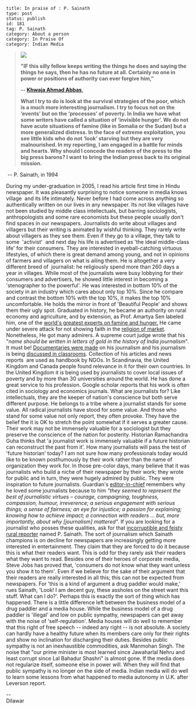 ~~~~ 
title: In praise of : P. Sainath
type: post
status: publish
id: 181
tag: P. Sainath
category: About a person
category: In Praise Of
category: Indian Media
~~~~

> [![](http://dilawarrajput.files.wordpress.com/2012/09/book1.jpg?w=200)](http://dilawarrajput.files.wordpress.com/2012/09/book1.jpg)
>
> **"IF this silly fellow keeps writing the things he does and saying
> the things he says, then he has no future at all. Certainly no one in
> power or positions of authority can ever forgive him,”**
>
> **-- [Khwaja Ahmad
> Abbas](http://www.frontlineonnet.com/fl2418/stories/20070921507010900.htm),**
>
> **What I try to do is look at the survival strategies of the poor,
> which is a much more interesting journalism. I try to focus not on the
> ‘events’ but on the ‘processes’ of poverty. In India we have what some
> writers have called a situation of ‘invisible hunger’. We do not have
> acute situations of famine (like in Somalia or the Sudan) but a more
> generalized distress. In the face of extreme exploitation, you see
> little kids who do not ‘look’ starving but they are very malnourished.
> In my reporting, I am engaged in a battle for minds and hearts. Why
> should I concede the readers of the press to the big press barons? I
> want to bring the Indian press back to its original mission.**

 -- P. Sainath, in 1994

During my under-graduation in 2005, I read his article first time in
Hindu newspaper. It was pleasantly surprising to notice someone in media
knows village  and its life intimately. Never before I had come across
anything so authentically written on our lives in any newspaper. Its not
like villages have not been studied by middle class intellectuals, but
barring sociologists, anthropologists and some rare economists but these
people usually don't find spaces in our newspapers. Journalists do write
about villages and villagers but their writing is animated by wishful
thinking. They rarely write about villagers as they see them. Even if
they go to a village, they talk to some  'activist'  and next day his
life is advertised as 'the ideal middle-class life' for their consumers.
They are interested in eyeball-catching virtuous lifestyles, of which
there is great demand among young, and not in opinions of farmers and
villagers on what is ailing them. He is altogether a very different
breed of  journalist: he religiously spend more than 260 days a year in
villages. While most of the journalists were busy lobbying for their
consumers and advertisers, he showed little interest in becoming a
'stenographer to the powerful'. He was interested in bottom 10% of the
society in an industry which cares about only top 10%. Since he compare
and contrast the bottom 10% with the top 10%, it makes the top 10%
uncomfortable. He holds the mirror in front of 'Beautiful People' and
shows them their ugly spot. Graduated in history, he became an authority
on rural economy and agriculture, and by extension, as Prof. Amartya Sen
labeled him, one of the [world's greatest experts on famine and
hunger.](http://video.google.com/videoplay?docid=9078987899127917834) He
came under severe attack for not showing faith in the [religion of
market](http://www.india-seminar.com/2001/497/497%20p.%20sainath.htm).
Nonetheless, He got many admirers. A supreme court judge wrote that his
"*name should be written in letters of gold in the history of India
journalism*". It must be! [Documentaries were
made](http://www.imdb.com/title/tt0459573/) on his journalism and his
journalism is being [discussed in
classrooms](http://www.youtube.com/watch?v=Intp4IUphPo). Collection of
his articles and news reports  are used as handbook by NGOs. In
Scandinavia, the United Kingdom and Canada people found relevance in it
for their own countries. In the United Kingdom it is being used by
journalists to cover local issues of poverty and by more than 30
universities around the world. He has done a great service to his
profession. Google scholar reports that his work is often cited in
sociology and economics journals. What are journalists for? Like
intellectuals, they are the keeper of nation's conscience but both serve
different purpose. He belongs to a tribe where a journalist stands for
some value. All radical journalists have stood for some value. And those
who stand for some value not only report, they often provoke. They have
the belief the it is OK to stretch the point somewhat if it serves a
greater cause. Their work may not be immensely valuable for a
sociologist but they preserve the conscience of the nation for
posterity. Historian Ramachandra Guha thinks that 'a journalist work is
immensely valuable if a future historian can reconstruct the past from
it'. How many journalists will pass the test of 'future historian'
today? I am not sure how many professionals today would like to be known
posthumously by their work rather than the name of organization they
work for. In those pre-color days, many believe that it was journalists
who build a niche of their newspaper by their work; they wrote for
public and in turn, they were hugely admired by public. They were
inspiration to future journalists. Guardian's
[editor-in-chief](http://www.guardian.co.uk/media/2010/jan/25/cudlipp-lecture-alan-rusbridger)
remembers why he loved some journalists because to him *"they seemed to
represent the best of journalistic virtues – courage, campaigning,
toughness, compassion, humour, irreverence; a serious engagement with
serious things; a sense of fairness; an eye for injustice; a passion for
explaining; knowing how to achieve impact; a connection with readers ...
but, more importantly, about why [journalism] mattered".* If you are
looking for a journalist who posses these qualities, ask for that
[incorruptible and feisty rural
reporter](http://www.indiatogether.org/opinions/psainath/) named P.
Sainath. The sort of journalism which Sainath champions is on decline
for newspapers are increasingly getting more interested in
entertainment. They claim that they are forced to do it because this is
what their readers want. This is odd for they rarely ask their readers
what they want to read. Besides one of their heroes of corporate media,
Steve Jobs has proved that, 'consumers do not know what they want unless
you show it to them'. Even if we believe for the sake of their argument
that their readers are really interested in all this; this can not be
expected from newspapers. For 'this is a kind of argument a drug paddler
would make,'  rues Sainath, 'Look! I am decent guy, these assholes on
the street want this stuff. What can I do?'. Perhaps this is exactly the
sort of thing which has happened. There is a little difference left
between the business model of a drug paddler and a media house. While
the business model of a drug paddler is 'illegal' and low on public
sympathy, newspapers can get away with the noise of 'self-regulation'.
Media houses will do well to remember that this right of free speech --
indeed any right -- is not absolute. A society can hardly have a healthy
future when its members care only for their rights and show no
inclination for discharging their duties. Besides public sympathy is not
an inexhaustible commodities, ask Manmohan Singh. The noise that "our
prime minister is most learned since Jawaharlal Nehru and least corrupt
since Lal Bahadur Shashri" is almost gone. If the media does not
regularize itself, someone else in power will. When they will find that
public sympathy is no longer on the side of media. Indian media will do
well to learn some lessons from what happened to media autonomy in U.K.
after Leverson report. 

--  
Dilawar
